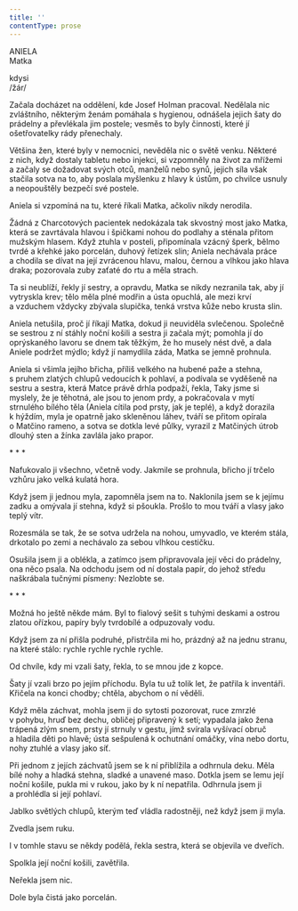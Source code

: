 ```yaml
---
title: ''
contentType: prose
---
```


ANIELA  
Matka

kdysi  
/žár/

  

Začala docházet na oddělení, kde Josef Holman pracoval. Nedělala nic zvláštního, některým ženám pomáhala s hygienou, odnášela jejich šaty do prádelny a převlékala jim postele; vesměs to byly činnosti, které jí ošetřovatelky rády přenechaly.

Většina žen, které byly v nemocnici, nevěděla nic o světě venku. Některé z nich, když dostaly tabletu nebo injekci, si vzpomněly na život za mřížemi a začaly se dožadovat svých otců, manželů nebo synů, jejich síla však stačila sotva na to, aby poslala myšlenku z hlavy k ústům, po chvilce usnuly a neopouštěly bezpečí své postele.

Aniela si vzpomíná na tu, které říkali Matka, ačkoliv nikdy nerodila.

Žádná z Charcotových pacientek nedokázala tak skvostný most jako Matka, která se zavrtávala hlavou i špičkami nohou do podlahy a sténala přitom mužským hlasem. Když ztuhla v posteli, připomínala vzácný šperk, bělmo tvrdé a křehké jako porcelán, duhový řetízek slin; Aniela nechávala práce a chodila se dívat na její zvrácenou hlavu, malou, černou a vlhkou jako hlava draka; pozorovala zuby zaťaté do rtu a měla strach.

Ta si neublíží, řekly jí sestry, a opravdu, Matka se nikdy nezranila tak, aby jí vytryskla krev; tělo měla plné modřin a ústa opuchlá, ale mezi krví a vzduchem vždycky zbývala slupička, tenká vrstva kůže nebo krusta slin.

Aniela netušila, proč jí říkají Matka, dokud ji neuviděla svlečenou. Společně se sestrou z ní stáhly noční košili a sestra ji začala mýt; pomohla jí do oprýskaného lavoru se dnem tak těžkým, že ho musely nést dvě, a dala Aniele podržet mýdlo; když jí namydlila záda, Matka se jemně prohnula.

Aniela si všimla jejího břicha, příliš velkého na hubené paže a stehna, s pruhem zlatých chlupů vedoucích k pohlaví, a podívala se vyděšeně na sestru a sestra, která Matce právě drhla podpaží, řekla, Taky jsme si myslely, že je těhotná, ale jsou to jenom prdy, a pokračovala v mytí strnulého bílého těla (Aniela cítila pod prsty, jak je teplé), a když dorazila k hýždím, myla je opatrně jako skleněnou láhev, tváří se přitom opírala o Matčino rameno, a sotva se dotkla levé půlky, vyrazil z Matčiných útrob dlouhý sten a žínka zavlála jako prapor.

\* \* \*

  

Nafukovalo ji všechno, včetně vody. Jakmile se prohnula, břicho jí trčelo vzhůru jako velká kulatá hora.

Když jsem ji jednou myla, zapomněla jsem na to. Naklonila jsem se k jejímu zadku a omývala jí stehna, když si pšoukla. Prošlo to mou tváří a vlasy jako teplý vítr.

Rozesmála se tak, že se sotva udržela na nohou, umyvadlo, ve kterém stála, drkotalo po zemi a nechávalo za sebou vlhkou cestičku.

Osušila jsem ji a oblékla, a zatímco jsem připravovala její věci do prádelny, ona něco psala. Na odchodu jsem od ní dostala papír, do jehož středu naškrábala tučnými písmeny: Nezlobte se.

\* \* \*

  

Možná ho ještě někde mám. Byl to fialový sešit s tuhými deskami a ostrou zlatou ořízkou, papíry byly tvrdobílé a odpuzovaly vodu.

Když jsem za ní přišla podruhé, přistrčila mi ho, prázdný až na jednu stranu, na které stálo: rychle rychle rychle rychle.

Od chvíle, kdy mi vzali šaty, řekla, to se mnou jde z kopce.

Šaty jí vzali brzo po jejím příchodu. Byla tu už tolik let, že patřila k inventáři. Křičela na konci chodby; chtěla, abychom o ní věděli.

Když měla záchvat, mohla jsem ji do sytosti pozorovat, ruce zmrz­lé v pohybu, hruď bez dechu, obličej připravený k setí; vypadala jako žena trápená zlým snem, prsty jí strnuly v gestu, jímž svírala vyšívací obruč a hladila děti po hlavě; ústa sešpulená k ochutnání omáčky, vína nebo dortu, nohy ztuhlé a vlasy jako síť.

Při jednom z jejích záchvatů jsem se k ní přiblížila a odhrnula deku. Měla bílé nohy a hladká stehna, sladké a unavené maso. Dotkla jsem se lemu její noční košile, pukla mi v rukou, jako by k ní nepatřila. Odhrnula jsem ji a prohlédla si její pohlaví.

Jablko světlých chlupů, kterým teď vládla radostněji, než když jsem ji myla.

Zvedla jsem ruku.

I v tomhle stavu se někdy podělá, řekla sestra, která se objevila ve dveřích.

Spolkla její noční košili, zavětřila.

Neřekla jsem nic.

Dole byla čistá jako porcelán.
